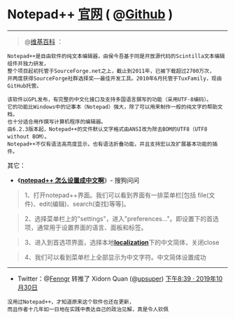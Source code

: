 # **Notepad++**  [**官网**](https://notepad-plus-plus.org/) ( @[Github](https://github.com/notepad-plus-plus/notepad-plus-plus) )
------------------------------------------------------------

> @[维基百科](https://zh.wikipedia.org/zh-cn/Notepad%2B%2B) ：
``` 
Notepad++是自由软件的纯文本编辑器，由侯今吾基于同是开放源代码的Scintilla文本编辑组件并独力研发，
整个项目起初托管于SourceForge.net之上，截止到2011年，已被下载超过2700万次，
并两度获得SourceForge社群选择奖——最佳开发工具。2010年6月托管于TuxFamily，现由GitHub托管。

该软件以GPL发布，有完整的中文化接口及支持多国语言撰写的功能（采用UTF-8编码）。
它的功能比Windows中的记事本（Notepad）强大，除了可以用来制作一般的纯文字的帮助文档，
也十分适合用作撰写计算机程序的编辑器。
由6.2.3版本起，Notepad++的文件默认文字格式由ANSI改为除去BOM的UTF8（UTF8 without BOM）。
Notepad++不仅有语法高亮度显示，也有语法折叠功能，并且支持宏以及扩展基本功能的插件。
``` 

其它：

- 《[**notepad++ 怎么设置成中文啊**](https://wenwen.sogou.com/z/q659311315.htm)》- 搜狗问问 

> 1、打开notepad++界面。我们可以看到界面有一排菜单栏[包括 file(文件)、edit(编辑)、search(查找)等等]。

> 2、选择菜单栏上的"settings"，进入"preferences..."。即设置下的首选项，通常用于设置界面的语言、面板和标签。

> 3、进入到首选项界面，选择本地[**localization**](https://github.com/taoste/Hello-World/raw/master/Tools/Notepad%2B%2B/localization.7z)下的中文简体，关闭close

> 4、我们可以看到菜单栏上全部显示为中文字符。中文简体设置成功

------------------------------------------------------------

- Twitter：@[Fenngr](https://twitter.com/Fenng) 转推了 Xidorn Quan (@[upsuper](https://twitter.com/upsuper/)) [下午8:39 · 2019年10月30日](https://twitter.com/upsuper/status/1189522292381868032)
``` 
没用过Notepad++，才知道原来这个软件也还在更新，
而且作者十几年如一日地在实践中表达自己的政治见解，真是令人钦佩
``` 
